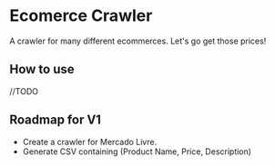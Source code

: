 # Ecomerce Crawler

A crawler for many different ecommerces. Let's go get those prices!

## How to use

//TODO

## Roadmap for V1

* Create a crawler for Mercado Livre.
* Generate CSV containing (Product Name, Price, Description)


